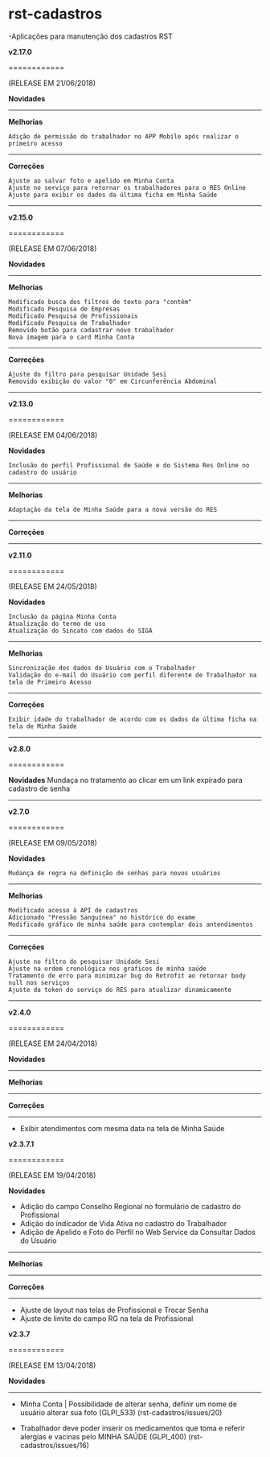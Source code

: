  # rst-cadastros
-Aplicações para manutenção dos cadastros RST

**v2.17.0**

============

(RELEASE EM 21/06/2018)

**Novidades**


------------

**Melhorias**
	
	Adição de permissão do trabalhador no APP Mobile após realizar o primeiro acesso

------------

**Correções**

	Ajuste ao salvar foto e apelido em Minha Conta
	Ajuste no serviço para retornar os trabalhadores para o RES Online
	Ajuste para exibir os dados da última ficha em Minha Saúde

------------


**v2.15.0**

============

(RELEASE EM 07/06/2018)

**Novidades**


------------

**Melhorias**
	
	Modificado busca dos filtros de texto para "contêm"
	Modificado Pesquisa de Empresas
	Modificado Pesquisa de Profissionais
	Modificado Pesquisa de Trabalhador
	Removido botão para cadastrar novo trabalhador
	Nova imagem para o card Minha Conta

------------

**Correções**

	Ajuste do filtro para pesquisar Unidade Sesi
	Removido exibição do valor "0" em Circunferência Abdominal

------------


**v2.13.0**

============

(RELEASE EM 04/06/2018)

**Novidades**

	Inclusão do perfil Profissional de Saúde e do Sistema Res Online no cadastro do usuário

------------

**Melhorias**
	
	Adaptação da tela de Minha Saúde para a nova versão do RES

------------

**Correções**

------------


**v2.11.0**

============

(RELEASE EM 24/05/2018)

**Novidades**

	Inclusão da página Minha Conta 
	Atualização do termo de uso
	Atualização do Sincato com dados do SIGA

------------
**Melhorias**
	
	Sincronização dos dados do Usuário com o Trabalhador
	Validação do e-mail do Usuário com perfil diferente de Trabalhador na tela de Primeiro Acesso

------------

**Correções**
	
	Exibir idade do trabalhador de acordo com os dados da última ficha na tela de Minha Saúde

------------


**v2.8.0**

============

**Novidades**
	Mundaça no tratamento ao clicar em um link expirado para cadastro de senha


------------


**v2.7.0**

============

(RELEASE EM 09/05/2018)

**Novidades**

	Mudança de regra na definição de senhas para novos usuários

------------
**Melhorias**
	
	Modificado acesso à API de cadastros
  	Adicionado "Pressão Sanguínea" no histórico do exame
  	Modificado gráfico de minha saúde para contemplar dois antendimentos

------------

**Correções**

	Ajuste no filtro do pesquisar Unidade Sesi
  	Ajuste na ordem cronológica nos gráficos de minha saúde
  	Tratamento de erro para minimizar bug do Retrofit ao retornar body null nos serviços
  	Ajuste da token do serviço do RES para atualizar dinamicamente

------------

**v2.4.0**

============

(RELEASE EM 24/04/2018)

**Novidades**

------------
**Melhorias**

------------

**Correções**

------------

- Exibir atendimentos com mesma data na tela de Minha Saúde


**v2.3.7.1**

============

(RELEASE EM 19/04/2018)

**Novidades**

- Adição do campo Conselho Regional no formulário de cadastro do Profissional
- Adição do indicador de Vida Ativa no cadastro do Trabalhador
- Adição de Apelido e Foto do Perfil no Web Service da Consultar Dados do Usuário

------------
**Melhorias**

------------

**Correções**

------------

- Ajuste de layout nas telas de Profissional e Trocar Senha
- Ajuste de limite do campo RG na tela de Profissional


**v2.3.7**

============

(RELEASE EM 13/04/2018)

 

**Novidades**

------------

- Minha Conta | Possibilidade de alterar senha, definir um nome de usuário alterar sua foto (GLPI_533) (rst-cadastros/issues/20)

- Trabalhador deve poder inserir os medicamentos que toma e referir alergias e vacinas pelo MINHA SAÚDE (GLPI_400) (rst-cadastros/issues/16)